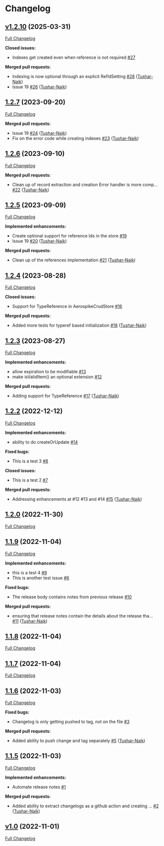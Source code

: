 # Changelog

## [v1.2.10](https://github.com/livetheoogway/crud-store/tree/v1.2.10) (2025-03-31)

[Full Changelog](https://github.com/livetheoogway/crud-store/compare/1.2.7...v1.2.10)

**Closed issues:**

- Indexes get created even when reference is not required [\#27](https://github.com/livetheoogway/crud-store/issues/27)

**Merged pull requests:**

- Indexing is now optional through an explicit RefIdSetting [\#28](https://github.com/livetheoogway/crud-store/pull/28) ([Tushar-Naik](https://github.com/Tushar-Naik))
- Issue 19 [\#26](https://github.com/livetheoogway/crud-store/pull/26) ([Tushar-Naik](https://github.com/Tushar-Naik))

## [1.2.7](https://github.com/livetheoogway/crud-store/tree/1.2.7) (2023-09-20)

[Full Changelog](https://github.com/livetheoogway/crud-store/compare/1.2.6...1.2.7)

**Merged pull requests:**

- Issue 19 [\#24](https://github.com/livetheoogway/crud-store/pull/24) ([Tushar-Naik](https://github.com/Tushar-Naik))
- Fix on the error code while creating indexes [\#23](https://github.com/livetheoogway/crud-store/pull/23) ([Tushar-Naik](https://github.com/Tushar-Naik))

## [1.2.6](https://github.com/livetheoogway/crud-store/tree/1.2.6) (2023-09-10)

[Full Changelog](https://github.com/livetheoogway/crud-store/compare/1.2.5...1.2.6)

**Merged pull requests:**

- Clean up of record extraction and creation Error handler is more comp… [\#22](https://github.com/livetheoogway/crud-store/pull/22) ([Tushar-Naik](https://github.com/Tushar-Naik))

## [1.2.5](https://github.com/livetheoogway/crud-store/tree/1.2.5) (2023-09-09)

[Full Changelog](https://github.com/livetheoogway/crud-store/compare/1.2.4...1.2.5)

**Implemented enhancements:**

- Create optional support for reference Ids in the store [\#19](https://github.com/livetheoogway/crud-store/issues/19)
- Issue 19 [\#20](https://github.com/livetheoogway/crud-store/pull/20) ([Tushar-Naik](https://github.com/Tushar-Naik))

**Merged pull requests:**

- Clean up of the references implementation [\#21](https://github.com/livetheoogway/crud-store/pull/21) ([Tushar-Naik](https://github.com/Tushar-Naik))

## [1.2.4](https://github.com/livetheoogway/crud-store/tree/1.2.4) (2023-08-28)

[Full Changelog](https://github.com/livetheoogway/crud-store/compare/1.2.3...1.2.4)

**Closed issues:**

- Support for TypeReference in AerospikeCrudStore [\#16](https://github.com/livetheoogway/crud-store/issues/16)

**Merged pull requests:**

- Added more tests for typeref based initialization [\#18](https://github.com/livetheoogway/crud-store/pull/18) ([Tushar-Naik](https://github.com/Tushar-Naik))

## [1.2.3](https://github.com/livetheoogway/crud-store/tree/1.2.3) (2023-08-27)

[Full Changelog](https://github.com/livetheoogway/crud-store/compare/1.2.2...1.2.3)

**Implemented enhancements:**

- allow expiration to be modifiable [\#13](https://github.com/livetheoogway/crud-store/issues/13)
- make isValidItem\(\) an optional extension [\#12](https://github.com/livetheoogway/crud-store/issues/12)

**Merged pull requests:**

- Adding support for TypeReference  [\#17](https://github.com/livetheoogway/crud-store/pull/17) ([Tushar-Naik](https://github.com/Tushar-Naik))

## [1.2.2](https://github.com/livetheoogway/crud-store/tree/1.2.2) (2022-12-12)

[Full Changelog](https://github.com/livetheoogway/crud-store/compare/1.2.0...1.2.2)

**Implemented enhancements:**

- ability to do createOrUpdate  [\#14](https://github.com/livetheoogway/crud-store/issues/14)

**Fixed bugs:**

- This is a test 3 [\#8](https://github.com/livetheoogway/crud-store/issues/8)

**Closed issues:**

- This is a test 2 [\#7](https://github.com/livetheoogway/crud-store/issues/7)

**Merged pull requests:**

- Addressing enhancements at \#12 \#13 and \#14 [\#15](https://github.com/livetheoogway/crud-store/pull/15) ([Tushar-Naik](https://github.com/Tushar-Naik))

## [1.2.0](https://github.com/livetheoogway/crud-store/tree/1.2.0) (2022-11-30)

[Full Changelog](https://github.com/livetheoogway/crud-store/compare/1.1.9...1.2.0)

## [1.1.9](https://github.com/livetheoogway/crud-store/tree/1.1.9) (2022-11-04)

[Full Changelog](https://github.com/livetheoogway/crud-store/compare/1.1.8...1.1.9)

**Implemented enhancements:**

- this is a test 4 [\#9](https://github.com/livetheoogway/crud-store/issues/9)
- This is another test issue [\#6](https://github.com/livetheoogway/crud-store/issues/6)

**Fixed bugs:**

- The release body contains notes from previous release [\#10](https://github.com/livetheoogway/crud-store/issues/10)

**Merged pull requests:**

- ensuring that release notes contain the details about the release tha… [\#11](https://github.com/livetheoogway/crud-store/pull/11) ([Tushar-Naik](https://github.com/Tushar-Naik))

## [1.1.8](https://github.com/livetheoogway/crud-store/tree/1.1.8) (2022-11-04)

[Full Changelog](https://github.com/livetheoogway/crud-store/compare/1.1.7...1.1.8)

## [1.1.7](https://github.com/livetheoogway/crud-store/tree/1.1.7) (2022-11-04)

[Full Changelog](https://github.com/livetheoogway/crud-store/compare/1.1.6...1.1.7)

## [1.1.6](https://github.com/livetheoogway/crud-store/tree/1.1.6) (2022-11-03)

[Full Changelog](https://github.com/livetheoogway/crud-store/compare/1.1.5...1.1.6)

**Fixed bugs:**

- Changelog is only getting pushed to tag, not on the file [\#3](https://github.com/livetheoogway/crud-store/issues/3)

**Merged pull requests:**

- Added ability to push change and tag separately [\#5](https://github.com/livetheoogway/crud-store/pull/5) ([Tushar-Naik](https://github.com/Tushar-Naik))

## [1.1.5](https://github.com/livetheoogway/crud-store/tree/1.1.5) (2022-11-03)

[Full Changelog](https://github.com/livetheoogway/crud-store/compare/v1.0...1.1.5)

**Implemented enhancements:**

- Automate release notes [\#1](https://github.com/livetheoogway/crud-store/issues/1)

**Merged pull requests:**

- Added ability to extract changelogs as a github action and creating … [\#2](https://github.com/livetheoogway/crud-store/pull/2) ([Tushar-Naik](https://github.com/Tushar-Naik))

## [v1.0](https://github.com/livetheoogway/crud-store/tree/v1.0) (2022-11-01)

[Full Changelog](https://github.com/livetheoogway/crud-store/compare/49ac4ce542cdf14851e7bf894fc160f3e4836b84...v1.0)



